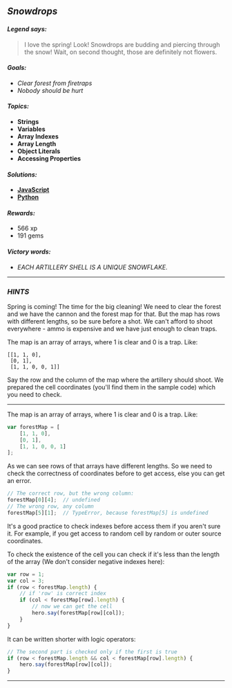 ## _Snowdrops_

#### _Legend says:_
> I love the spring! Look! Snowdrops are budding and piercing through the snow! Wait, on second thought, those are definitely not flowers.

#### _Goals:_
+ _Clear forest from firetraps_
+ _Nobody should be hurt_

#### _Topics:_
+ **Strings**
+ **Variables**
+ **Array Indexes**
+ **Array Length**
+ **Object Literals**
+ **Accessing Properties**

#### _Solutions:_
+ **[JavaScript](snowdrops.js)**
+ **[Python](snowdrops.py)**

#### _Rewards:_
+ 566 xp
+ 191 gems

#### _Victory words:_
+ _EACH ARTILLERY SHELL IS A UNIQUE SNOWFLAKE._

___

### _HINTS_

Spring is coming! The time for the big cleaning! We need to clear the forest and we have the cannon and the forest map for that. But the map has rows with different lengths, so be sure before a shot. We can't afford to shoot everywhere - ammo is expensive and we have just enough to clean traps.

The map is an array of arrays, where 1 is clear and 0 is a trap. Like:

```
[[1, 1, 0],
 [0, 1],
 [1, 1, 0, 0, 1]]
```

Say the row and the column of the map where the artillery should shoot.
We prepared the cell coordinates (you'll find them in the sample code) which you need to check.

___

The map is an array of arrays, where 1 is clear and 0 is a trap. Like:

```javascript
var forestMap = [
    [1, 1, 0],
    [0, 1],
    [1, 1, 0, 0, 1]
];
```

As we can see rows of that arrays have different lengths. So we need to check the correctness of coordinates before to get access, else you can get an error.

```javascript
// The correct row, but the wrong column:
forestMap[0][4];  // undefined
// The wrong row, any column
forestMap[5][1];  // TypeError, because forestMap[5] is undefined
```

It's a good practice to check indexes before access them if you aren't sure it. For example, if you get access to random cell by random or outer source coordinates.

To check the existence of the cell you can check if it's less than the length of the array (We don't consider negative indexes here):

```javascript
var row = 1;
var col = 3;
if (row < forestMap.length) {
    // if 'row' is correct index
    if (col < forestMap[row].length) {
        // now we can get the cell
        hero.say(forestMap[row][col]);
    }
}
```

It can be written shorter with logic operators:

```javascript
// The second part is checked only if the first is true
if (row < forestMap.length && col < forestMap[row].length) {
    hero.say(forestMap[row][col]);
}
```

___
